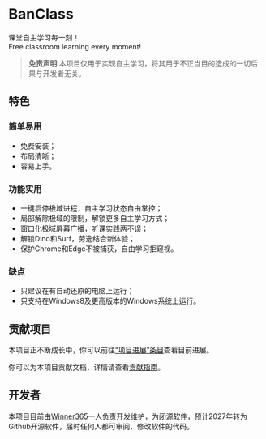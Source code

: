 # BanClass
课堂自主学习每一刻！  
Free classroom learning every moment!

> **免责声明**
> 本项目仅用于实现自主学习，将其用于不正当目的造成的一切后果与开发者无关。


## 特色

### 简单易用

-   免费安装；
-   布局清晰；
-   容易上手。

### 功能实用

-   一键启停极域进程，自主学习状态自由掌控；
-   局部解除极域的限制，解锁更多自主学习方式；
-   窗口化极域屏幕广播，听课实践两不误；
-   解锁Dino和Surf，劳逸结合新体验；
-   保护Chrome和Edge不被捕获，自由学习拒窥视。

### 缺点

-   只建议在有自动还原的电脑上运行；
-   只支持在Windows8及更高版本的Windows系统上运行。

## 贡献项目

本项目正不断成长中，你可以前往[“项目进展”条目](https://banclass.365sites.top/project/Project：项目进展)查看目前进展。

你可以为本项目贡献文档，详情请查看[贡献指南](https://banclass.365sites.top/wiki/Project：贡献指南)。

## 开发者

本项目目前由<a href="https://365sites.top" target="_blank" >Winner365</a>一人负责开发维护，为闭源软件，预计2027年转为Github开源软件，届时任何人都可审阅、修改软件的代码。
